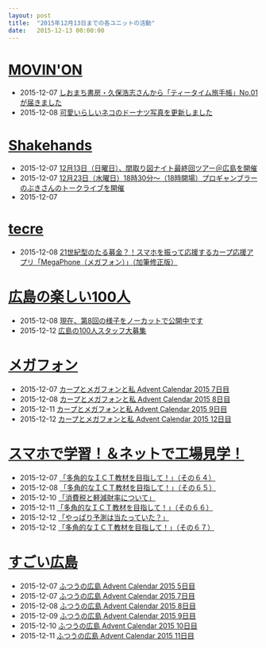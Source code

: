 ```yaml
---
layout: post
title:  "2015年12月13日までの各ユニットの活動"
date:   2015-12-13 00:00:00
---
```



# [MOVIN'ON](http://coworking-hiroshima.com/)

* 2015-12-07 [しおまち書房・久保浩志さんから「ティータイム旅手帳」No.01が届きました](https://www.facebook.com/movinon.hiroshima/posts/1049093971778047)
* 2015-12-08 [可愛いらしいネコのドーナツ写真を更新しました](https://www.facebook.com/movinon.hiroshima/posts/1049828445037933)


# [Shakehands](http://www.shakehands.jp/)

* 2015-12-07 [12月13日（日曜日）、間取り図ナイト最終回ツアー＠広島を開催](https://www.facebook.com/CoworkingShakeHands/posts/1033885139996213)
* 2015-12-07 [12月23日（水曜日）18時30分〜（18時開場）プロギャンブラーのぶきさんのトークライブを開催](https://www.facebook.com/CoworkingShakeHands/posts/1033902083327852)
* 2015-12-07 [](https://www.facebook.com/CoworkingShakeHands/posts/1513640702297674)


# [tecre](http://tecre.jp/)

* 2015-12-08 [21世紀型のたる募金？！スマホを振って応援するカープ応援アプリ「MegaPhone（メガフォン）」（加筆修正版）](http://tecre.jp/carp-application2/)



# [広島の楽しい100人](http://hiroshima.100person.jp)

* 2015-12-08 [現在、第8回の様子をノーカットで公開中です](https://www.facebook.com/h100parson/posts/1653551681586637)
* 2015-12-12 [広島の100人スタッフ大募集](https://www.facebook.com/h100parson/posts/1654067314868407)


# [メガフォン](https://m-ph.org)

* 2015-12-07 [カープとメガフォンと私 Advent Calendar 2015 7日目](https://www.facebook.com/mega0phone/posts/881077552010913)
* 2015-12-08 [カープとメガフォンと私 Advent Calendar 2015 8日目](https://www.facebook.com/mega0phone/posts/881653818619953)
* 2015-12-11 [カープとメガフォンと私 Advent Calendar 2015 9日目](https://www.facebook.com/mega0phone/posts/883382608447074)
* 2015-12-12 [カープとメガフォンと私 Advent Calendar 2015 12日目](https://www.facebook.com/mega0phone/posts/883906788394656)


# [スマホで学習！＆ネットで工場見学！](http://www.hyogo-intercampus.ne.jp/gallery/ictkyouzai/)

* 2015-12-07 [「多角的なＩＣＴ教材を目指して！」（その６４）](https://www.facebook.com/ictkyouzai/posts/717986465002277)
* 2015-12-08 [「多角的なＩＣＴ教材を目指して！」（その６５）](https://www.facebook.com/ictkyouzai/posts/718286864972237)
* 2015-12-10 [「消費税と軽減財率について」](https://www.facebook.com/ictkyouzai/posts/718989181568672)
* 2015-12-11 [「多角的なＩＣＴ教材を目指して！」（その６６）](https://www.facebook.com/ictkyouzai/posts/719352144865709)
* 2015-12-12 [「やっぱり予測は当たっていた？」](https://www.facebook.com/ictkyouzai/posts/719573404843583)
* 2015-12-12 [「多角的なＩＣＴ教材を目指して！」（その６７）](https://www.facebook.com/ictkyouzai/posts/719628521504738)


# [すごい広島](http://great-h.github.io/)

* 2015-12-07 [ふつうの広島 Advent Calendar 2015 5日目](https://www.facebook.com/great.hiroshima/posts/634885316654117)
* 2015-12-07 [ふつうの広島 Advent Calendar 2015 7日目](https://www.facebook.com/great.hiroshima/posts/635038753305440)
* 2015-12-08 [ふつうの広島 Advent Calendar 2015 8日目](https://www.facebook.com/great.hiroshima/posts/635391886603460)
* 2015-12-09 [ふつうの広島 Advent Calendar 2015 9日目](https://www.facebook.com/great.hiroshima/posts/635674256575223)
* 2015-12-10 [ふつうの広島 Advent Calendar 2015 10日目](https://www.facebook.com/great.hiroshima/posts/635934913215824)
* 2015-12-11 [ふつうの広島 Advent Calendar 2015 11日目](https://www.facebook.com/great.hiroshima/posts/636271156515533)
